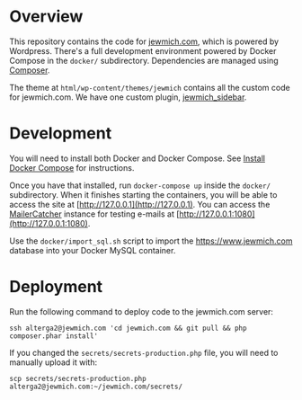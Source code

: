 # Overview

This repository contains the code for [jewmich.com](http://www.jewmich.com), which is powered by Wordpress. There's a full development environment powered by Docker Compose in the `docker/` subdirectory. Dependencies are managed using [Composer](https://getcomposer.org/).  

The theme at `html/wp-content/themes/jewmich` contains all the custom code for jewmich.com. We
have one custom plugin, [jewmich_sidebar](https://github.com/jewmich/jewmich_sidebar).

# Development

You will need to install both Docker and Docker Compose.  See [Install Docker Compose](https://docs.docker.com/compose/install/) for instructions.

Once you have that installed, run `docker-compose up` inside the `docker/` subdirectory. When it finishes starting the containers, you will be able to access the site at [http://127.0.0.1](http://127.0.0.1). You can access the [MailerCatcher](https://mailcatcher.me/) instance for testing e-mails at [http://127.0.0.1:1080](http://127.0.0.1:1080).

Use the `docker/import_sql.sh` script to import the https://www.jewmich.com database into your Docker MySQL container.

# Deployment

Run the following command to deploy code to the jewmich.com server:

```
ssh alterga2@jewmich.com 'cd jewmich.com && git pull && php composer.phar install'
```

If you changed the `secrets/secrets-production.php` file, you will need to manually upload it with:

```
scp secrets/secrets-production.php alterga2@jewmich.com:~/jewmich.com/secrets/
```

